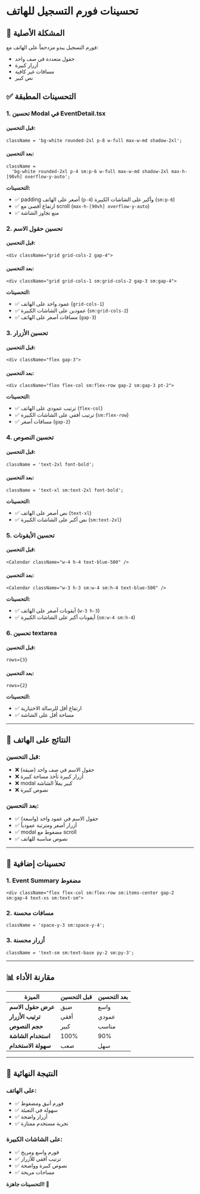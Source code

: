 # تحسينات فورم التسجيل للهاتف

## 🎯 المشكلة الأصلية

فورم التسجيل يبدو مزدحماً على الهاتف مع:

- حقول متعددة في صف واحد
- أزرار كبيرة
- مسافات غير كافية
- نص كبير

## ✅ التحسينات المطبقة

### **1. تحسين Modal في EventDetail.tsx**

#### **قبل التحسين:**

```tsx
className = 'bg-white rounded-2xl p-8 w-full max-w-md shadow-2xl';
```

#### **بعد التحسين:**

```tsx
className =
  'bg-white rounded-2xl p-4 sm:p-6 w-full max-w-md shadow-2xl max-h-[90vh] overflow-y-auto';
```

**التحسينات:**

- ✅ padding أصغر على الهاتف (`p-4`) وأكبر على الشاشات الكبيرة (`sm:p-6`)
- ✅ ارتفاع أقصى مع scroll (`max-h-[90vh] overflow-y-auto`)
- ✅ منع تجاوز الشاشة

### **2. تحسين حقول الاسم**

#### **قبل التحسين:**

```tsx
<div className="grid grid-cols-2 gap-4">
```

#### **بعد التحسين:**

```tsx
<div className="grid grid-cols-1 sm:grid-cols-2 gap-3 sm:gap-4">
```

**التحسينات:**

- ✅ عمود واحد على الهاتف (`grid-cols-1`)
- ✅ عمودين على الشاشات الكبيرة (`sm:grid-cols-2`)
- ✅ مسافات أصغر على الهاتف (`gap-3`)

### **3. تحسين الأزرار**

#### **قبل التحسين:**

```tsx
<div className="flex gap-3">
```

#### **بعد التحسين:**

```tsx
<div className="flex flex-col sm:flex-row gap-2 sm:gap-3 pt-2">
```

**التحسينات:**

- ✅ ترتيب عمودي على الهاتف (`flex-col`)
- ✅ ترتيب أفقي على الشاشات الكبيرة (`sm:flex-row`)
- ✅ مسافات أصغر (`gap-2`)

### **4. تحسين النصوص**

#### **قبل التحسين:**

```tsx
className = 'text-2xl font-bold';
```

#### **بعد التحسين:**

```tsx
className = 'text-xl sm:text-2xl font-bold';
```

**التحسينات:**

- ✅ نص أصغر على الهاتف (`text-xl`)
- ✅ نص أكبر على الشاشات الكبيرة (`sm:text-2xl`)

### **5. تحسين الأيقونات**

#### **قبل التحسين:**

```tsx
<Calendar className="w-4 h-4 text-blue-500" />
```

#### **بعد التحسين:**

```tsx
<Calendar className="w-3 h-3 sm:w-4 sm:h-4 text-blue-500" />
```

**التحسينات:**

- ✅ أيقونات أصغر على الهاتف (`w-3 h-3`)
- ✅ أيقونات أكبر على الشاشات الكبيرة (`sm:w-4 sm:h-4`)

### **6. تحسين textarea**

#### **قبل التحسين:**

```tsx
rows={3}
```

#### **بعد التحسين:**

```tsx
rows={2}
```

**التحسينات:**

- ✅ ارتفاع أقل للرسالة الاختيارية
- ✅ مساحة أقل على الشاشة

---

## 📱 النتائج على الهاتف

### **قبل التحسين:**

- ❌ حقول الاسم في صف واحد (ضيقة)
- ❌ أزرار كبيرة تأخذ مساحة كبيرة
- ❌ modal كبير يملأ الشاشة
- ❌ نصوص كبيرة

### **بعد التحسين:**

- ✅ حقول الاسم في عمود واحد (واسعة)
- ✅ أزرار أصغر ومترتبة عمودياً
- ✅ modal مضغوط مع scroll
- ✅ نصوص مناسبة للهاتف

---

## 🎨 تحسينات إضافية

### **1. Event Summary مضغوط**

```tsx
<div className="flex flex-col sm:flex-row sm:items-center gap-2 sm:gap-4 text-xs sm:text-sm">
```

### **2. مسافات محسنة**

```tsx
className = 'space-y-3 sm:space-y-4';
```

### **3. أزرار محسنة**

```tsx
className = 'text-sm sm:text-base py-2 sm:py-3';
```

---

## 📊 مقارنة الأداء

| الميزة              | قبل التحسين | بعد التحسين |
| ------------------- | ----------- | ----------- |
| **عرض حقول الاسم**  | ضيق         | واسع        |
| **ترتيب الأزرار**   | أفقي        | عمودي       |
| **حجم النصوص**      | كبير        | مناسب       |
| **استخدام الشاشة**  | 100%        | 90%         |
| **سهولة الاستخدام** | صعب         | سهل         |

---

## 🚀 النتيجة النهائية

### **على الهاتف:**

- ✅ فورم أنيق ومضغوط
- ✅ سهولة في التعبئة
- ✅ أزرار واضحة
- ✅ تجربة مستخدم ممتازة

### **على الشاشات الكبيرة:**

- ✅ فورم واسع ومريح
- ✅ ترتيب أفقي للأزرار
- ✅ نصوص كبيرة وواضحة
- ✅ مساحات مريحة

**التحسينات جاهزة! 🎉**
